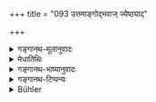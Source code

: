 +++
title = "093 उत्तमाङ्गोद्भवाज् ज्येष्ठ्याद्"

+++

<details><summary>गङ्गानथ-मूलानुवादः</summary>

In matters regauding ‘Dharma’, the Brāhmaṇa is the Lord of this whole world;—because he sprang out of the best part of (Prajāpati’s) body, because he is the eldest ok all, and because he upholds the Veda.—(98)
</details>

<details><summary>मेधातिथिः</summary>

**उत्तमाङ्गं** मूर्धा । तत उद्भवः उत्पत्तिर् ब्राह्मणस्य । ज्येष्ठश् चासाव् अन्येभ्यो वर्णेभ्यः पूर्वं ब्रह्मणा सृष्टः । **ब्रह्मणो** वेदस्य **धारणात्** । तस्य हि सविशेषं तद् विहितम् । अतः **सर्वस्य** जगतो ऽस्माद् धेतुत्रयाद् **ब्राह्मणः प्रभुः** प्रभुर् इव । प्रभुर् विनयेनोपसर्पणीयः, तदाज्ञायां च धर्मे स्थातव्यम् । **धर्मतः प्रभुः** धर्मे प्रभुर् इत्य् अर्थः । आद्यादित्वात् तसिः ॥ १.९३ ॥
</details>

<details><summary>गङ्गानथ-भाष्यानुवादः</summary>

This verse explains what follows from what has been said in the preceding verse. ‘*The best part of the body*,’—the head; from out of that sprang, was born, the Brāhmaṇa.—He is also ‘*the eldest of all*,’—the Brāhmaṇa was produced before the other castes .— ‘*Because he upholds the Brahman, i.e., Veda*’; the upholding of the Veda has been specifically prescribed for him.—‘*Hence*,’—for all these three reasons,—‘*the Brāhmaṇa is the lord*,’—*i.e*., as if he were the lord —‘*of this whole world*’; *i.e*., he should be approached (treated) like the lord; and people should obey his orders in matters relating to
*Dharma.—‘Dharmataḥ prabhuḥ*’ means ‘*dharme prabhuḥ*,’—‘Lord in matters
regarding *Dharma*,’—the affix ‘*tasi*’ (in ‘*dharmataḥ*’) being added according to the *Vārtika* on Pāṇini 5.4.44, which lays down the use of this affix in connection with such terms as ‘*ādya*’ and the like. (93)
</details>

<details><summary>गङ्गानथ-टिप्पन्यः</summary>

‘*Dharmataḥ prabhuḥ*’—‘The lord, by law’—according to Nārāyaṇa and Nandana. But Medhātithi takes it to mean that ‘*he is the lord, in matters relating to Dharma*’; *i.e*., he is the person entitled to prescribe the duties of men and as such, is like the lord;—Govindarāja, Kullūka and Rāghavānanda accept the latter explanation.
</details>

<details><summary>Bühler</summary>

093	As the Brahmana sprang from (Brahman's) mouth, as he was the first-born, and as he possesses the Veda, he is by right the lord of this whole creation.
</details>
